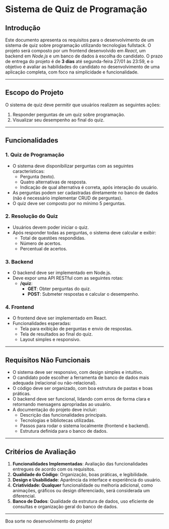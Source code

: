 # Sistema de Quiz de Programação

## Introdução

Este documento apresenta os requisitos para o desenvolvimento de um sistema de quiz sobre programação utilizando tecnologias fullstack. O projeto será composto por um frontend desenvolvido em *React*, um backend em *Node.js* e um banco de dados à escolha do candidato. O prazo de entrega do projeto é de **3 dias** até segunda-feira 27/01 às 23:59, e o objetivo é avaliar as habilidades do candidato no desenvolvimento de uma aplicação completa, com foco na simplicidade e funcionalidade.

---

## Escopo do Projeto

O sistema de quiz deve permitir que usuários realizem as seguintes ações:

1. Responder perguntas de um quiz sobre programação.
2. Visualizar seu desempenho ao final do quiz.

---

## Funcionalidades

### 1. Quiz de Programação

- O sistema deve disponibilizar perguntas com as seguintes características:
  - Pergunta (texto).
  - Quatro alternativas de resposta.
  - Indicação de qual alternativa é correta, após interação do usuário.
- As perguntas podem ser cadastradas diretamente no banco de dados (não é necessário implementar CRUD de perguntas).
- O quiz deve ser composto por no mínimo 5 perguntas.

### 2. Resolução do Quiz

- Usuários devem poder iniciar o quiz.
- Após responder todas as perguntas, o sistema deve calcular e exibir:
  - Total de questões respondidas.
  - Número de acertos.
  - Percentual de acertos.

### 3. Backend

- O backend deve ser implementado em Node.js.
- Deve expor uma API RESTful com as seguintes rotas:
  - **/quiz**:
    - **GET**: Obter perguntas do quiz.
    - **POST**: Submeter respostas e calcular o desempenho.

### 4. Frontend

- O frontend deve ser implementado em React.
- Funcionalidades esperadas:
  - Tela para exibição de perguntas e envio de respostas.
  - Tela de resultados ao final do quiz.
  - Layout simples e responsivo.

---

## Requisitos Não Funcionais

- O sistema deve ser responsivo, com design simples e intuitivo.
- O candidato pode escolher a ferramenta de banco de dados mais adequada (relacional ou não-relacional).
- O código deve ser organizado, com boa estrutura de pastas e boas práticas.
- O backend deve ser funcional, lidando com erros de forma clara e retornando mensagens apropriadas ao usuário.
- A documentação do projeto deve incluir:
    - Descrição das funcionalidades principais.
    - Tecnologias e bibliotecas utilizadas.
    - Passos para rodar o sistema localmente (frontend e backend).
    - Estrutura definida para o banco de dados.

---

## Critérios de Avaliação

1. **Funcionalidades Implementadas**: Avaliação das funcionalidades entregues de acordo com os requisitos.
2. **Qualidade do Código**: Organização, boas práticas, e legibilidade.
3. **Design e Usabilidade**: Aparência da interface e experiência do usuário.
4. **Criatividade: Qualquer** funcionalidade ou melhoria adicional, como animações, gráficos ou design diferenciado, será considerada um diferencial.
5. **Banco de Dados**: Qualidade da estrutura de dados, uso eficiente de consultas e organização geral do banco de dados.

---

Boa sorte no desenvolvimento do projeto!
